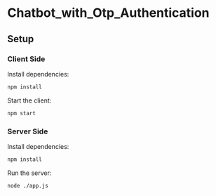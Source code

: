 # Chatbot_with_Otp_Authentication

## Setup

### Client Side

 Install dependencies:

```bash
npm install
```

Start the client:

```bash
npm start
```

### Server Side

 Install dependencies:

```bash
npm install
```

Run the server:
```bash
node ./app.js
```
